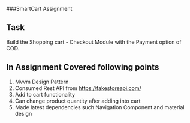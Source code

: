 
###SmartCart Assignment

## Task 
Build the Shopping cart - Checkout Module with the Payment option of COD.

## In Assignment Covered following points
1. Mvvm Design Pattern
2. Consumed Rest API from https://fakestoreapi.com/
3. Add to cart functionality
4. Can change product quantity after adding into cart
5. Made latest dependencies such Navigation Component and material design 